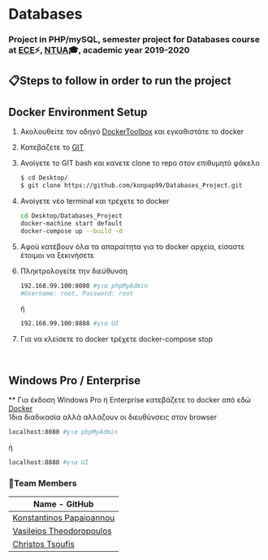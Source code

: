 # Databases

### Project in PHP/mySQL, semester project for Databases course at [ECE](https://www.ece.ntua.gr/en)⚡, [NTUA](https://www.ntua.gr/en)🎓, academic year 2019-2020

## 📋**Steps to follow in order to run the project**

## Docker Environment Setup

1. Ακολουθείτε τον οδηγό  [DockerToolbox] και εγκαθιστάτε το docker
2. Κατεβάζετε το [GIT]
3. Ανοίγετε το GIT bash και κανετε clone το repo στον επιθυμητό φάκελο
    ```bash
    $ cd Desktop/
    $ git clone https://github.com/konpap99/Databases_Project.git
    ```
4. Ανοίγετε νέο terminal και τρέχετε το docker
    ```sh
    cd Desktop/Databases_Project
    docker-machine start default
    docker-compose up --build -d
    ```
5. Αφού κατέβουν όλα τα απαραίτητα για το docker αρχεία, είσαστε έτοιμοι να ξεκινήσετε 
6. Πληκτρολογείτε την διεύθυνση 
    ```sh 
    192.168.99.100:8080 #για phpMyAdmin
    #Username: root, Password: root
    ``` 
    ή
    
    ```sh 
    192.168.99.100:8888 #για UI
    ```
7. Για να κλείσετε το docker τρέχετε docker-compose stop
<br />

## Windows Pro / Enterprise

** Για έκδοση Windows Pro ή Enterprise κατεβάζετε το docker από εδώ [Docker] <br />
Ίδια διαδικασία αλλά αλλάζουν οι διευθύνσεις στον browser
```sh 
localhost:8080 #για phpMyAdmin
``` 
ή
```sh 
localhost:8888 #για UI
```

[DockerToolbox]: <https://docs.docker.com/toolbox/toolbox_install_windows/>
[GIT]: <https://git-scm.com/downloads>
[Docker]: <https://hub.docker.com/editions/community/docker-ce-desktop-windows>

### 👔Team Members

| Name - GitHub                                          |
|--------------------------------------------------------|
| [Konstantinos Papaioannou](https://github.com/kon-pap) |
| [Vasileios Theodoropoulos](https://github.com/billothi)|
| [Christos Tsoufis](https://github.com/ChristosTsoufis) |